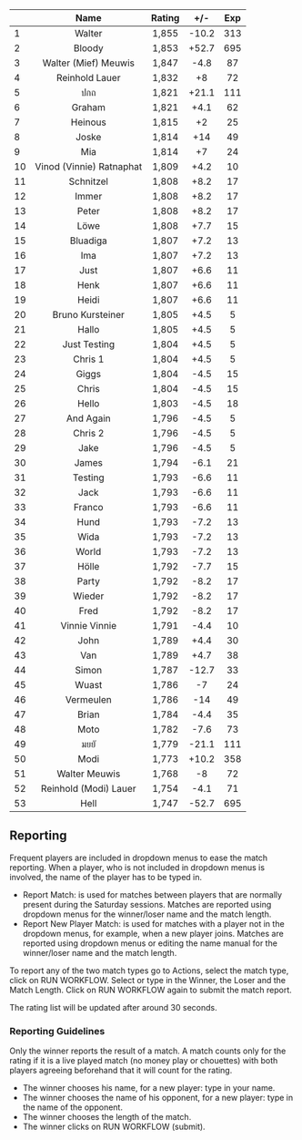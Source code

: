 | |Name|Rating|+/-|Exp|
|-|:--:|:----:|:-:|:-:|
|1|Walter|1,855|-10.2|313|
|2|Bloody|1,853|+52.7|695|
|3|Walter (Mief) Meuwis|1,847|-4.8|87|
|4|Reinhold Lauer|1,832|+8|72|
|5|ปกถ|1,821|+21.1|111|
|6|Graham|1,821|+4.1|62|
|7|Heinous|1,815|+2|25|
|8|Joske|1,814|+14|49|
|9|Mia|1,814|+7|24|
|10|Vinod (Vinnie) Ratnaphat|1,809|+4.2|10|
|11|Schnitzel|1,808|+8.2|17|
|12|Immer|1,808|+8.2|17|
|13|Peter|1,808|+8.2|17|
|14|Löwe|1,808|+7.7|15|
|15|Bluadiga|1,807|+7.2|13|
|16|Ima|1,807|+7.2|13|
|17|Just|1,807|+6.6|11|
|18|Henk|1,807|+6.6|11|
|19|Heidi|1,807|+6.6|11|
|20|Bruno Kursteiner|1,805|+4.5|5|
|21|Hallo|1,805|+4.5|5|
|22|Just Testing|1,804|+4.5|5|
|23|Chris 1|1,804|+4.5|5|
|24|Giggs|1,804|-4.5|15|
|25|Chris|1,804|-4.5|15|
|26|Hello|1,803|-4.5|18|
|27|And Again|1,796|-4.5|5|
|28|Chris 2|1,796|-4.5|5|
|29|Jake|1,796|-4.5|5|
|30|James|1,794|-6.1|21|
|31|Testing|1,793|-6.6|11|
|32|Jack|1,793|-6.6|11|
|33|Franco|1,793|-6.6|11|
|34|Hund|1,793|-7.2|13|
|35|Wida|1,793|-7.2|13|
|36|World|1,793|-7.2|13|
|37|Hölle|1,792|-7.7|15|
|38|Party|1,792|-8.2|17|
|39|Wieder|1,792|-8.2|17|
|40|Fred|1,792|-8.2|17|
|41|Vinnie Vinnie|1,791|-4.4|10|
|42|John|1,789|+4.4|30|
|43|Van|1,789|+4.7|38|
|44|Simon|1,787|-12.7|33|
|45|Wuast|1,786|-7|24|
|46|Vermeulen|1,786|-14|49|
|47|Brian|1,784|-4.4|35|
|48|Moto|1,782|-7.6|73|
|49|มยยั|1,779|-21.1|111|
|50|Modi|1,773|+10.2|358|
|51|Walter Meuwis|1,768|-8|72|
|52|Reinhold (Modi) Lauer|1,754|-4.1|71|
|53|Hell|1,747|-52.7|695|

 

## Reporting

Frequent players are included in dropdown menus to ease the match reporting.
When a player, who is not included in dropdown menus is involved, the name of the player has to be typed in.

- Report Match:  is used for matches between players that are normally present during the Saturday sessions.
Matches are reported using dropdown menus for the winner/loser name and the match length.
- Report New Player Match:  is used for matches with a player not in the dropdown menus, for example, when a new player joins.
Matches are reported using dropdown menus or editing the name manual for the winner/loser name and the match length.

To report any of the two match types go to Actions, select the match type, click on RUN WORKFLOW.
Select or type in the Winner, the Loser and the Match Length.
Click on RUN WORKFLOW again to submit the match report.

The rating list will be updated after around 30 seconds.

### Reporting Guidelines

Only the winner reports the result of a match.
A match counts only for the rating if it is a live played match (no money play or chouettes)
with both players agreeing beforehand that it will count for the rating.

- The winner chooses his name, for a new player: type in your name.
- The winner chooses the name of his opponent, for a new player: type in the name of the opponent.
- The winner chooses the length of the match.
- The winner clicks on RUN WORKFLOW (submit).
